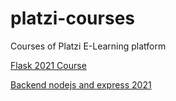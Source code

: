 # platzi-courses
Courses of Platzi E-Learning platform

[Flask 2021 Course](https://github.com/josewtf01/platzi-courses/tree/main/flask-2021)

[Backend nodejs and express 2021](https://github.com/josewtf01/platzi-courses/tree/main/backend-nodejs-expressjs-2021)
